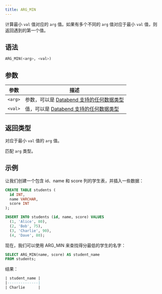 ```yaml
---
title: ARG_MIN
---
```


计算最小 `val` 值对应的 `arg` 值。如果有多个不同的 `arg` 值对应于最小 `val` 值，则返回遇到的第一个值。

## 语法

```sql
ARG_MIN(<arg>, <val>)
```

## 参数

| 参数      | 描述                                                                                       |
|-----------|---------------------------------------------------------------------------------------------------|
| `<arg>`   | 参数，可以是 [Databend 支持的任何数据类型](../../00-sql-reference/10-data-types/index.md) |
| `<val>`   | 值，可以是 [Databend 支持的任何数据类型](../../00-sql-reference/10-data-types/index.md)    |

## 返回类型

对应于最小 `val` 值的 `arg` 值。

匹配 `arg` 类型。

## 示例

让我们创建一个包含 id、name 和 score 列的学生表，并插入一些数据：
```sql
CREATE TABLE students (
  id INT,
  name VARCHAR,
  score INT
);

INSERT INTO students (id, name, score) VALUES
  (1, 'Alice', 80),
  (2, 'Bob', 75),
  (3, 'Charlie', 90),
  (4, 'Dave', 80);
```

现在，我们可以使用 ARG_MIN 来查找得分最低的学生的名字：
```sql
SELECT ARG_MIN(name, score) AS student_name
FROM students;
```

结果：
```sql
| student_name |
|--------------|
| Charlie      |
```